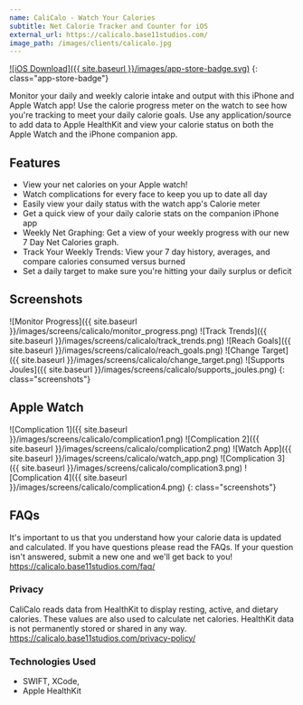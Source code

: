 ```yaml
---
name: CaliCalo - Watch Your Calories
subtitle: Net Calorie Tracker and Counter for iOS
external_url: https://calicalo.base11studios.com/
image_path: /images/clients/calicalo.jpg
---
```


[![iOS Download]({{ site.baseurl }}/images/app-store-badge.svg)](https://itunes.apple.com/us/app/calicalo-watch-your-calories/id1205082048?mt=8)
{: class="app-store-badge"}

Monitor your daily and weekly calorie intake and output with this iPhone and Apple Watch app! Use the calorie progress meter on the watch to see how you're tracking to meet your daily calorie goals. Use any application/source to add data to Apple HealthKit and view your calorie status on both the Apple Watch and the iPhone companion app.

## Features

* View your net calories on your Apple watch!
* Watch complications for every face to keep you up to date all day
* Easily view your daily status with the watch app's Calorie meter
* Get a quick view of your daily calorie stats on the companion iPhone app
* Weekly Net Graphing: Get a view of your weekly progress with our new 7 Day Net Calories graph.
* Track Your Weekly Trends: View your 7 day history, averages, and compare calories consumed versus burned
* Set a daily target to make sure you're hitting your daily surplus or deficit

## Screenshots

![Monitor Progress]({{ site.baseurl }}/images/screens/calicalo/monitor_progress.png)
![Track Trends]({{ site.baseurl }}/images/screens/calicalo/track_trends.png)
![Reach Goals]({{ site.baseurl }}/images/screens/calicalo/reach_goals.png)
![Change Target]({{ site.baseurl }}/images/screens/calicalo/change_target.png)
![Supports Joules]({{ site.baseurl }}/images/screens/calicalo/supports_joules.png)
{: class="screenshots"}

## Apple Watch

![Complication 1]({{ site.baseurl }}/images/screens/calicalo/complication1.png)
![Complication 2]({{ site.baseurl }}/images/screens/calicalo/complication2.png)
![Watch App]({{ site.baseurl }}/images/screens/calicalo/watch_app.png)
![Complication 3]({{ site.baseurl }}/images/screens/calicalo/complication3.png)
![Complication 4]({{ site.baseurl }}/images/screens/calicalo/complication4.png)
{: class="screenshots"}

## FAQs

It's important to us that you understand how your calorie data is updated and calculated. If you have questions please read the FAQs. If your question isn't answered, submit a new one and we'll get back to you!
https://calicalo.base11studios.com/faq/

### Privacy

CaliCalo reads data from HealthKit to display resting, active, and dietary calories. These values are also used to calculate net calories. HealthKit data is not permanently stored or shared in any way.
https://calicalo.base11studios.com/privacy-policy/

### Technologies Used

* SWIFT, XCode, 
* Apple HealthKit